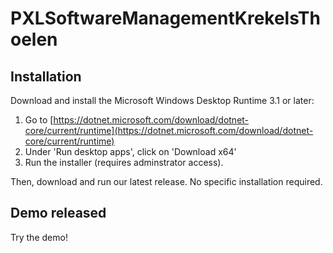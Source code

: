 # PXLSoftwareManagementKrekelsThoelen
## Installation
Download and install the Microsoft Windows Desktop Runtime 3.1 or later:
1. Go to [https://dotnet.microsoft.com/download/dotnet-core/current/runtime](https://dotnet.microsoft.com/download/dotnet-core/current/runtime)
2. Under 'Run desktop apps', click on 'Download x64'
3. Run the installer (requires adminstrator access).

Then, download and run our latest release. No specific installation required.

## Demo released
Try the demo!